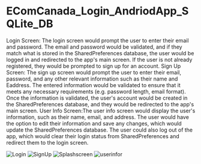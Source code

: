 # EComCanada_Login_AndriodApp_SQLite_DB
Login Screen: The login screen would prompt the user to enter their email and password. The email and password would be validated, and if they match what is stored in the SharedPreferences database, the user would be logged in and redirected to the app's main screen. If the user is not already registered, they would be prompted to sign up for an account. 
Sign Up Screen: The sign up screen would prompt the user to enter their email, password, and any other relevant information such as their name and Eaddress. The entered information would be validated to ensure that it meets any necessary requirements (e.g. password length, email format). Once the information is validated, the user's account would be created in the SharedPreferences database, and they would be redirected to the app's main screen. 
User Info Screen:The user info screen would display the user's information, such as their name, email, and address. The user would have the option to edit their information and save any changes, which would update the SharedPreferences database. The user could also log out of the app, which would clear their login status from SharedPreferences and redirect them to the login screen.

![Login](https://user-images.githubusercontent.com/68456795/218789855-b23b19ca-d77e-49ab-9b2d-68cde3b385da.png)
![SignUp](https://user-images.githubusercontent.com/68456795/218789864-f833af63-a7e7-4431-89a6-8fa14af6eb9d.png)
![Splashscreen](https://user-images.githubusercontent.com/68456795/218789879-9ee83dda-123d-44b1-bfce-01d1266345b6.png)
![userinfor](https://user-images.githubusercontent.com/68456795/218789923-d059e141-e08e-43c5-947d-ad6ba4a339db.png)
